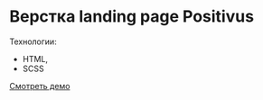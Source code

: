 # Верстка landing page Positivus

Технологии:
- HTML,
- SCSS

[Смотреть демо](https://max-antonov.github.io/Positivus-landing-page/)
